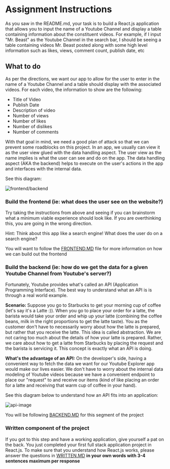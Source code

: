 # Assignment Instructions

As you saw in the README.md, your task is to build a React.js application that allows you to input the name of a Youtube Channel and display a table containing information about the constituent videos. For example, if I input "Mr. Beast" as the Youtube Channel in the search bar, I should be seeing a table containing videos Mr. Beast posted along with some high level information such as likes, views, comment count, publish date, etc


## What to do

As per the directions, we want our app to allow for the user to enter in the name of a Youtube Channel and a table should display with the associated videos. For each video, the information to show are the following:
* Title of Video
* Publish Date
* Description of video
* Number of views
* Number of likes
* Number of dislikes
* Number of comments

With that goal in mind, we need a good plan of attack so that we can prevent some roadblocks on this project. In an app, we usually can view it as the user view glued with the data handling aspect. The user view as the name implies is what the user can see and do on the app. The data handling aspect (AKA the backend) helps to execute on the user's actions in the app and interfaces with the internal data. 

See this diagram:

![frontend/backend](https://www.altexsoft.com/media/2020/01/word-image-67.png)

### Build the frontend (ie: what does the user see on the website?)
Try taking the instructions from above and seeing if you can brainstorm what a minimum viable experience should look like. If you are overthinking this, you are going in the wrong direction.

Hint: Think about this app like a search engine! What does the user do on a search engine?

You will want to follow the [FRONTEND.MD](FRONTEND.MD) file for more information on how we can build out the frontend

### Build the backend (ie: how do we get the data for a given Youtube Channel from Youtube's server?)
Fortunately, Youtube provides what's called an API (Application Programming Interface). The best way to understand what an API is is through a real world example.

**Scenario:** Suppose you go to Starbucks to get your morning cup of coffee (let's say it's a Latte :)). When you go to place your order for a latte, the barista would take your order and whip up your latte (combining the coffee beans, milk in the right proportions to get the latte taste). You as the customer don't have to necessarily worry about how the latte is prepared, but rather that you receive the latte. This idea is called abstraction. We are not caring too much about the details of how your latte is prepared. Rather, we care about how to get a latte from Starbucks by placing the request and the barista is servicing it. This concept is exactly what an API is doing. 

**What's the advantage of an API:** On the developer's side, having a convenient way to fetch the data we want for our Youtube Explorer app would make our lives easier. We don't have to worry about the internal data modeling of Youtube videos because we have a convenient endpoint to place our "request" to and receive our items (kind of like placing an order for a latte and receiving that warm cup of coffee in your hand).

See this diagram below to understand how an API fits into an application:

![api-image](https://lvivity.com/wp-content/uploads/2018/07/how-api-work.jpg)

You will be following [BACKEND.MD](BACKEND.MD) for this segment of the project

### Written component of the project
If you got to this step and have a working application, give yourself a pat on the back. You just completed your first full stack application project in React.js. To make sure that you understand how React.js works, please answer the questions in [WRITTEN.MD](WRITTEN.MD) **in your own words with 3-4 sentences maximum per response**

